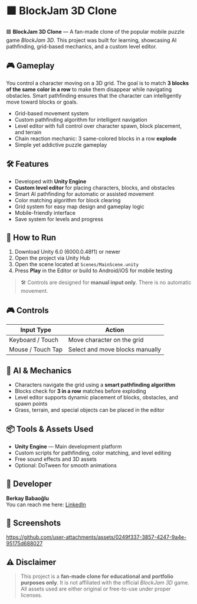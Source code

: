 # 🟩 BlockJam 3D Clone

🟩 **BlockJam 3D Clone** — A fan-made clone of the popular mobile puzzle game *BlockJam 3D*. This project was built for learning, showcasing AI pathfinding, grid-based mechanics, and a custom level editor.

## 🎮 Gameplay

You control a character moving on a 3D grid. The goal is to match **3 blocks of the same color in a row** to make them disappear while navigating obstacles. Smart pathfinding ensures that the character can intelligently move toward blocks or goals.

- Grid-based movement system  
- Custom pathfinding algorithm for intelligent navigation  
- Level editor with full control over character spawn, block placement, and terrain  
- Chain reaction mechanic: 3 same-colored blocks in a row **explode**  
- Simple yet addictive puzzle gameplay  

## 🛠️ Features

- Developed with **Unity Engine**  
- **Custom level editor** for placing characters, blocks, and obstacles  
- Smart AI pathfinding for automatic or assisted movement  
- Color matching algorithm for block clearing  
- Grid system for easy map design and gameplay logic  
- Mobile-friendly interface  
- Save system for levels and progress  

## 🚀 How to Run

1. Download Unity 6.0 (6000.0.48f1) or newer  
2. Open the project via Unity Hub  
3. Open the scene located at `Scenes/MainScene.unity`  
4. Press **Play** in the Editor or build to Android/iOS for mobile testing  

> 🛠️ Controls are designed for **manual input only**. There is no automatic movement.

## 🎮 Controls

| Input Type         | Action                             |
|-------------------|-----------------------------------|
| Keyboard / Touch   | Move character on the grid        |
| Mouse / Touch Tap  | Select and move blocks manually   |

## 🧠 AI & Mechanics

- Characters navigate the grid using a **smart pathfinding algorithm**  
- Blocks check for **3 in a row** matches before exploding  
- Level editor supports dynamic placement of blocks, obstacles, and spawn points  
- Grass, terrain, and special objects can be placed in the editor  

## 📦 Tools & Assets Used

- **Unity Engine** — Main development platform  
- Custom scripts for pathfinding, color matching, and level editing  
- Free sound effects and 3D assets  
- Optional: DoTween for smooth animations  

## 👤 Developer

**Berkay Babaoğlu**  
You can reach me here: [LinkedIn](https://www.linkedin.com/in/berkaybabaoglu01/)

## 📸 Screenshots


https://github.com/user-attachments/assets/0249f337-3857-4247-9a4e-95175d688027



## ⚠️ Disclaimer

> This project is a **fan-made clone for educational and portfolio purposes only**. It is not affiliated with the official *BlockJam 3D* game. All assets used are either original or free-to-use under proper licenses.
